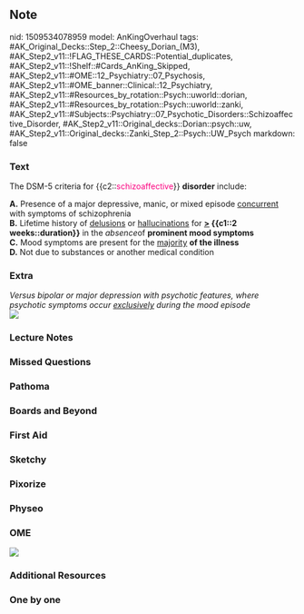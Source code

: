 ## Note
nid: 1509534078959
model: AnKingOverhaul
tags: #AK_Original_Decks::Step_2::Cheesy_Dorian_(M3), #AK_Step2_v11::!FLAG_THESE_CARDS::Potential_duplicates, #AK_Step2_v11::!Shelf::#Cards_AnKing_Skipped, #AK_Step2_v11::#OME::12_Psychiatry::07_Psychosis, #AK_Step2_v11::#OME_banner::Clinical::12_Psychiatry, #AK_Step2_v11::#Resources_by_rotation::Psych::uworld::dorian, #AK_Step2_v11::#Resources_by_rotation::Psych::uworld::zanki, #AK_Step2_v11::#Subjects::Psychiatry::07_Psychotic_Disorders::Schizoaffective_Disorder, #AK_Step2_v11::Original_decks::Dorian::psych::uw, #AK_Step2_v11::Original_decks::Zanki_Step_2::Psych::UW_Psych
markdown: false

### Text
The DSM-5 criteria for {{c2::<font color=
"#FC0280">schizoaffective</font>}} <b>disorder</b> include:
<div>
  <b>A.</b> Presence of a major depressive, manic, or mixed episode
  <u>concurrent</u> with symptoms of schizophrenia
  <div>
    <b>B.</b> Lifetime history of <u>delusions</u> or
    <u>hallucinations</u> for <b><u>></u> {{c1::2
    weeks::duration}}</b> in the <i>absence</i>of <b>prominent mood
    symptoms</b>
  </div>
  <div>
    <b>C.</b> Mood symptoms are present for the <u>majority</u>
    <b>of the illness</b>
  </div>
  <div>
    <b>D.</b> Not due to substances or another medical condition
  </div>
</div>

### Extra
<div>
  <i>Versus bipolar or major depression with psychotic features,
  where psychotic symptoms occur <u>exclusively</u> during the mood
  episode</i>
</div><img src="schizoaffective.png">

### Lecture Notes


### Missed Questions


### Pathoma


### Boards and Beyond


### First Aid


### Sketchy


### Pixorize


### Physeo


### OME
<div class="ome-widget">
  <a href=
  "https://onlinemeded.org/spa/psychiatry?ref=anki"><img src=
  "_OME_AnkiFlashcards_Topic_3.png"></a>
</div>

### Additional Resources


### One by one

